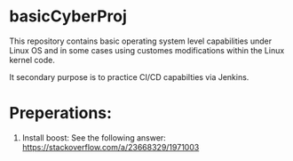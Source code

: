 # basicCyberProj
This repository contains basic operating system level capabilities under Linux OS and in some cases using customes modifications within the Linux kernel code.

It secondary purpose is to practice CI/CD capabilties via Jenkins. 

# Preperations:
1. Install boost: See the following answer: https://stackoverflow.com/a/23668329/1971003

